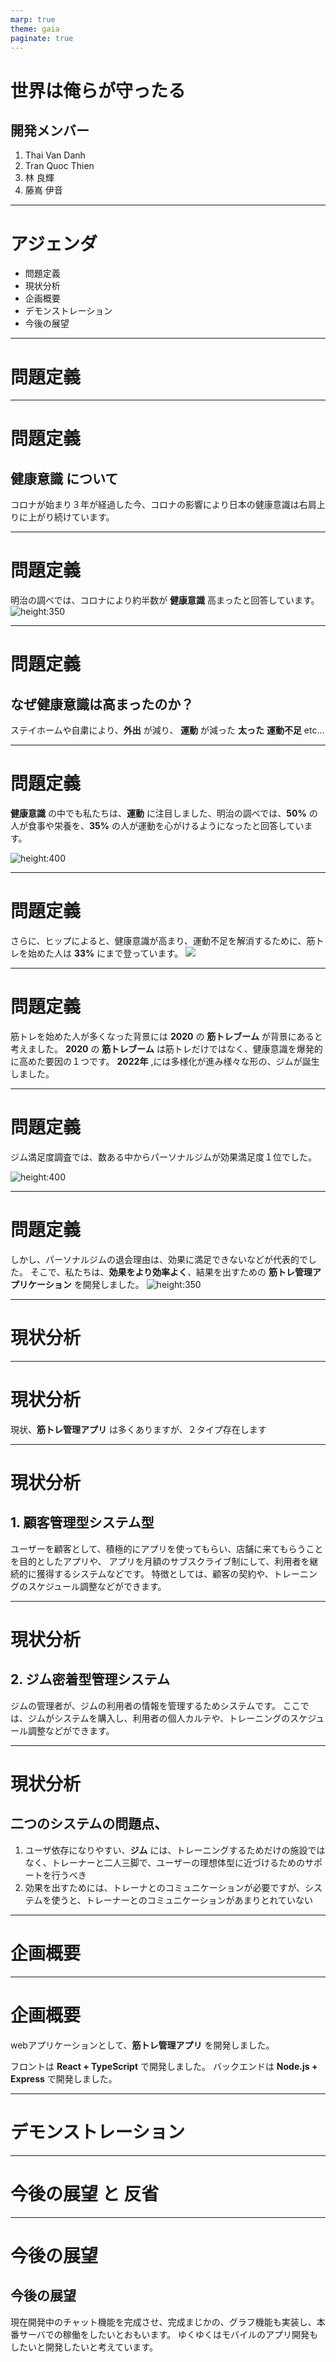 ```yaml
---
marp: true
theme: gaia
paginate: true
---
```


<!-- 
_class: cection-title
 -->

# 世界は俺らが守ったる

## 開発メンバー
1. Thai Van Danh
2. Tran Quoc Thien
3. 林 良輝
4. 藤嶌 伊音

----

<!-- 
_class: title-and-body
 -->

# アジェンダ

- 問題定義
- 現状分析
- 企画概要
- デモンストレーション
- 今後の展望

---

<!-- 
_class: cection-title
 -->

# 問題定義

---

<!-- 
_class: title-and-body
 -->

# 問題定義

## __健康意識__ について
  
コロナが始まり３年が経過した今、コロナの影響により日本の健康意識は右肩上りに上がり続けています。

---

<!-- 
_class: title-and-body
 -->

# 問題定義

明治の調べでは、コロナにより約半数が __健康意識__ 高まったと回答しています。
![height:350](src/keko_ishiki.png)

---

<!-- 
_class: title-and-body
 -->

# 問題定義

## なぜ健康意識は高まったのか？

ステイホームや自粛により、__外出__ が減り、
__運動__ が減った 
__太った__ 
__運動不足__ etc...

---

<!-- 
_class: title-and-body
 -->

# 問題定義

__健康意識__ の中でも私たちは、__運動__ に注目しました、明治の調べでは、__50%__ の人が食事や栄養を、__35%__ の人が運動を心がけるようになったと回答しています。

![height:400](src/anke_ishiki.png)

---

<!-- 
_class: title-and-body
 -->

# 問題定義

さらに、ヒップによると、健康意識が高まり、運動不足を解消するために、筋トレを始めた人は __33%__ にまで登っています。
![](src/gim_ishiki.png)

---

<!-- 
_class: title-and-body
 -->

# 問題定義

筋トレを始めた人が多くなった背景には __2020__ の __筋トレブーム__ が背景にあると考えました。
__2020__ の __筋トレブーム__ は筋トレだけではなく、健康意識を爆発的に高めた要因の１つです。
__2022年__ ,には多様化が進み様々な形の、ジムが誕生しました。

---

<!-- 
_class: title-and-body
 -->

# 問題定義

ジム満足度調査では、数ある中からパーソナルジムが効果満足度１位でした。

![height:400](src/gim_manzoku2.png)

---
<!-- 
_class: title-and-body
 -->

# 問題定義
しかし、パーソナルジムの退会理由は、効果に満足できないなどが代表的でした。
そこで、私たちは、__効果をより効率よく__、結果を出すための __筋トレ管理アプリケーション__ を開発しました。
![height:350](src/gugutta_kekka.png)

---

<!-- 
_class: cection-title
 -->

# 現状分析

---

<!--
_class: title-and-body
 -->

# 現状分析

現状、__筋トレ管理アプリ__ は多くありますが、２タイプ存在します

---

<!--
_class: title-and-body
 -->

# 現状分析

## 1. 顧客管理型システム型
ユーザーを顧客として、積極的にアプリを使ってもらい、店舗に来てもらうことを目的としたアプリや、
アプリを月額のサブスクライブ制にして、利用者を継続的に獲得するシステムなどです。
特徴としては、顧客の契約や、トレーニングのスケジュール調整などができます。

---

<!--
_class: title-and-body
 -->

# 現状分析

## 2.  ジム密着型管理システム
ジムの管理者が、ジムの利用者の情報を管理するためシステムです。
ここでは、ジムがシステムを購入し、利用者の個人カルテや、トレーニングのスケジュール調整などができます。

---

<!--
_class: title-and-body
 -->

# 現状分析

## 二つのシステムの問題点、

1. ユーザ依存になりやすい、__ジム__ には、トレーニングするためだけの施設ではなく、トレーナーと二人三脚で、ユーザーの理想体型に近づけるためのサポートを行うべき
2. 効果を出すためには、トレーナとのコミュニケーションが必要ですが、システムを使うと、トレーナーとのコミュニケーションがあまりとれていない

---

<!-- 
_class: cection-title
 -->

# 企画概要

---

<!--
_class: title-and-body
 -->

# 企画概要

webアプリケーションとして、__筋トレ管理アプリ__ を開発しました。

フロントは __React + TypeScript__ で開発しました。
バックエンドは __Node.js + Express__ で開発しました。

---
<!-- 
_class: cection-title
 -->

# デモンストレーション

---

<!-- 
_class: cection-title
 -->

# 今後の展望 と 反省

---

<!--
_class: title-and-body
 -->

# 今後の展望 

## 今後の展望

現在開発中のチャット機能を完成させ、完成まじかの、グラフ機能も実装し、本番サーバでの稼働をしたいとおもいます。
ゆくゆくはモバイルのアプリ開発もしたいと開発したいと考えています。

